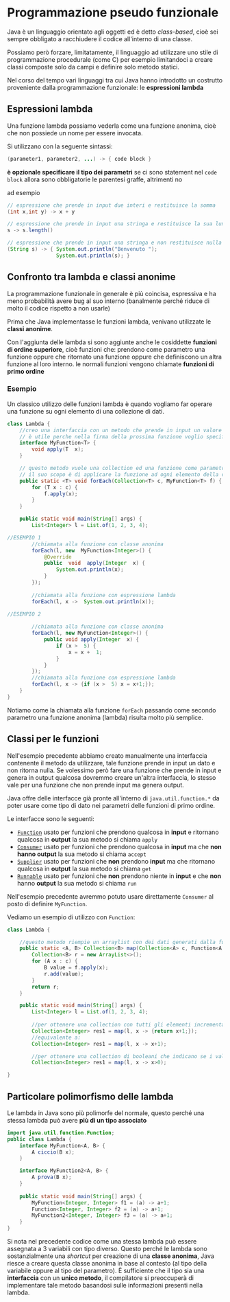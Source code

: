 ﻿# Programmazione pseudo funzionale

Java è un linguaggio orientato agli oggetti ed è detto *class-based*, cioè sei sempre obbligato a racchiudere il codice all'interno di una classe.

Possiamo però forzare, limitatamente, il linguaggio ad utilizzare uno stile di programmazione procedurale (come C) per esempio limitandoci a creare classi composte solo da campi e definire solo metodo statici.

Nel corso del tempo vari linguaggi tra cui Java hanno introdotto un costrutto proveniente dalla programmazione funzionale: le **espressioni lambda**

## Espressioni lambda

Una funzione lambda possiamo vederla come una funzione anonima, cioè che non possiede un nome per essere invocata.

Si utilizzano con la seguente sintassi:

```java
(parameter1, parameter2, ...) -> { code block }
```

**è opzionale specificare il tipo dei parametri**
se ci sono statement nel `code block` allora sono obbligatorie le parentesi graffe, altrimenti no

ad esempio

```java
// espressione che prende in input due interi e restituisce la somma
(int x,int y) -> x + y

// espressione che prende in input una stringa e restituisce la sua lunghezza
s -> s.length()

// espressione che prende in input una stringa e non restituisce nulla
(String s) -> { System.out.println("Benvenuto ");
				System.out.println(s); }
```


## Confronto tra lambda e classi anonime

La programmazione funzionale in generale è più coincisa, espressiva e ha meno probabilità avere bug al suo interno (banalmente perché riduce di molto il codice rispetto a non usarle)

Prima che Java implementasse le funzioni lambda, venivano utilizzate le **classi anonime**.

Con l'aggiunta delle lambda si sono aggiunte anche le cosiddette **funzioni di ordine superiore**, cioè funzioni che: prendono come parametro una funzione oppure che ritornato una funzione oppure che definiscono un altra funzione al loro interno.
le normali funzioni vengono chiamate **funzioni di primo ordine**

### Esempio

Un classico utilizzo delle funzioni lambda è quando vogliamo far operare una funzione su ogni elemento di una collezione di dati.

```java
class Lambda {
	//creo una interfaccia con un metodo che prende in input un valore e non ritorn nulla.
	// è utile perche nella firma della prossima funzione voglio specificare che voglio una funzione come input
	interface MyFunction<T> {
		void apply(T  x);
	}

	// questo metodo vuole una collection ed una funzione come parametri.
	// il suo scopo è di applicare la funzione ad ogni elemento della collezione
	public static <T> void forEach(Collection<T> c, MyFunction<T> f) {
		for (T x : c) {
			f.apply(x);
		}
	}

	public static void main(String[] args) {
		List<Integer> l = List.of(1, 2, 3, 4);

//ESEMPIO 1
		//chiamata alla funzione con classe anonima
		forEach(l, new  MyFunction<Integer>() {
			@Override
			public  void  apply(Integer  x) {
				System.out.println(x);
			}
		});
		
		//chiamata alla funzione con espressione lambda
		forEach(l, x ->  System.out.println(x));

//ESEMPIO 2
	
		//chiamata alla funzione con classe anonima
		forEach(l, new MyFunction<Integer>() {
			public void apply(Integer  x) {
				if (x >  5) {
					x = x +  1;
				}
			}
		});
		//chiamata alla funzione con espressione lambda
		forEach(l, x -> {if (x >  5) x = x+1;});
	}
}
```


Notiamo come la chiamata alla funzione `forEach` passando come secondo parametro una funzione anonima (lambda) risulta molto più semplice.

## Classi per le funzioni

Nell'esempio precedente abbiamo creato manualmente una interfaccia contenente il metodo da utilizzare, tale funzione prende in input un dato e non ritorna nulla.
Se volessimo però fare una funzione che prende in input e genera in output qualcosa dovremmo creare un'altra interfaccia, lo stesso vale per una funzione che non prende input ma genera output.

Java offre delle interfacce già pronte all'interno di `java.util.function.*` da poter usare come tipo di dato nei parametri delle funzioni di primo ordine.

Le interfacce sono le seguenti:

- [`Function`](https://docs.oracle.com/en/java/javase/16/docs/api/java.base/java/util/function/Function.html) usato per funzioni che prendono qualcosa in **input** e ritornano qualcosa in **output**
la sua metodo si chiama `apply`
- [`Consumer`](https://docs.oracle.com/en/java/javase/16/docs/api/java.base/java/util/function/Consumer.html) usato per funzioni che prendono qualcosa in **input** ma che **non hanno output**
la sua metodo si chiama `accept`
- [`Supplier`](https://docs.oracle.com/en/java/javase/16/docs/api/java.base/java/util/function/Supplier.html) usato per funzioni che **non** prendono **input** ma che ritornano qualcosa in **output**
la sua metodo si chiama `get`
- [`Runnable`](https://docs.oracle.com/en/java/javase/16/docs/api/java.base/java/lang/Runnable.html) usato per funzioni che **non** prendono niente in **input** e che **non** hanno **output** 
la sua metodo si chiama `run` 


Nell'esempio precedente avremmo potuto usare direttamente `Consumer` al posto di definire `MyFunction`.

Vediamo un esempio di utilizzo con `Function`:


```java
class Lambda {

	//questo metodo riempie un arraylist con dei dati generati dalla funzione 'f' chiamata su ogni elemento della collection 'c'
	public static <A, B> Collection<B> map(Collection<A> c, Function<A, B> f) {
		Collection<B> r = new ArrayList<>();
		for (A x : c) {
			B value = f.apply(x);
			r.add(value);
		}
		return r;
	}

	public static void main(String[] args) {
		List<Integer> l = List.of(1, 2, 3, 4);
	
		//per ottenere una collection con tutti gli elementi incrementati di 1
		Collection<Integer> res1 = map(l, x -> {return x+1;});
		//equivalente a:
		Collection<Integer> res1 = map(l, x -> x+1);

		//per ottenere una collection di booleani che indicano se i valori sono positivi
		Collection<Integer> res1 = map(l, x -> x>0);

}
```


## Particolare polimorfismo delle lambda

Le lambda in Java sono più polimorfe del normale, questo perché una stessa lambda può avere **più di un tipo associato**

```java
import java.util.function.Function;
public class Lambda {
	interface MyFunction<A, B> {
		A ciccio(B x);
	}

	interface MyFunction2<A, B> {
		A prova(B x);
	}
	
	public static void main(String[] args) {
		MyFunction<Integer, Integer> f1 = (a) -> a+1;
		Function<Integer, Integer> f2 = (a) -> a+1;
		MyFunction2<Integer, Integer> f3 = (a) -> a+1;
	}
}
```

Si nota nel precedente codice come una stessa lambda può essere assegnata a 3 variabili con tipo diverso.
Questo perché le lambda sono sostanzialmente una *shortcut* per creazione di una **classe anonima**, Java riesce a creare questa classe anonima in base al contesto (al tipo della variabile oppure al tipo del parametro).
È sufficiente che il tipo sia una **interfaccia** con un **unico metodo**, il compilatore si preoccuperà di implementare tale metodo basandosi sulle informazioni presenti nella lambda.

